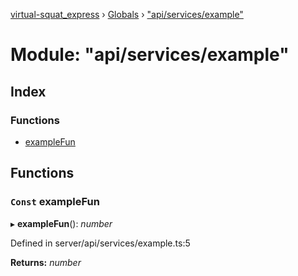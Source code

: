 [virtual-squat_express](../README.md) › [Globals](../globals.md) › ["api/services/example"](_api_services_example_.md)

# Module: "api/services/example"

## Index

### Functions

* [exampleFun](_api_services_example_.md#const-examplefun)

## Functions

### `Const` exampleFun

▸ **exampleFun**(): *number*

Defined in server/api/services/example.ts:5

**Returns:** *number*
